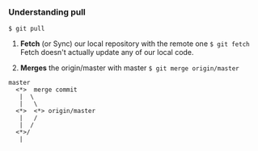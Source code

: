 ### Understanding pull
```
$ git pull
```
1. **Fetch** (or Sync) our local repository with the remote one `$ git fetch`
Fetch doesn't actually update any of our local code.

2. **Merges** the origin/master with master `$ git merge origin/master`

```
master
  <*>  merge commit
   |  \
   |   \
  <*>  <*> origin/master
   |   /
   |  /
  <*>/
   |
```